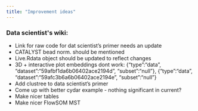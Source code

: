 ```yaml
---
title: "Improvement ideas"
---
```


### Data scientist's wiki:
* Link for raw code for dat scientist’s primer needs an update
* CATALYST bead norm. should be mentioned
* Live.Rdata object should be updated to reflect changes
* 3D + interactive plot embeddings dont work: {“type”:“data”, “dataset”:“59afbf1da6b06402ace2194d”, “subset”:“null”}, {“type”:“data”, “dataset”:“59afc3b6a6b06402ace2194e”, “subset”:“null”}
* Add clustree to data scientist’s primer
* Come up with better cydar example - nothing significant in current?
* Make nicer tables
* Make nicer FlowSOM MST


